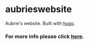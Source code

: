 # aubrieswebsite
Aubrie's website. Built with [hugo](https://gohugo.io/).

### For more info please click [here](https://www.youtube.com/watch?v=dQw4w9WgXcQ).